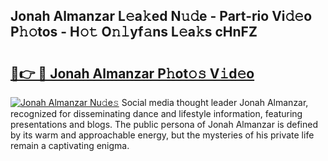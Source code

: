 ## Jonah Almanzar L𝚎a𝚔ed N𝚞𝚍e - Part-rio Vi𝚍𝚎o P𝚑𝚘tos - H𝚘𝚝 O𝚗𝚕yf𝚊ns L𝚎a𝚔s cHnFZ

# <h2><a href="http://kf8bjnd.oniu.top/?m=Jonah+Almanzar">🔗👉 🔴 Jonah Almanzar P𝚑ot𝚘𝚜 V𝚒d𝚎o</a></h2>

[![Jonah Almanzar Nu𝚍e𝚜](https://i.imgur.com/0qMVB7G.gif)](http://kf8bjnd.oniu.top/?m=Jonah+Almanzar)
Social media thought leader Jonah Almanzar, recognized for disseminating dance and lifestyle information, featuring presentations and blogs. The public persona of Jonah Almanzar is defined by its warm and approachable energy, but the mysteries of his private life remain a captivating enigma.  
